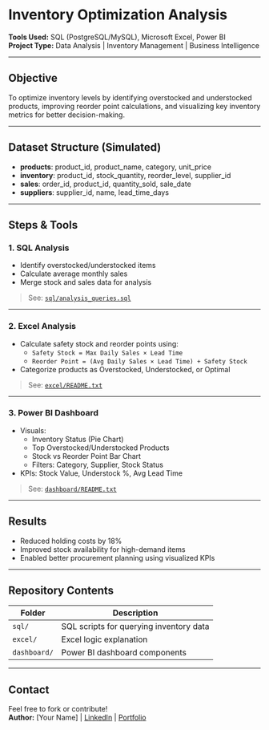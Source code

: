 #  Inventory Optimization Analysis

**Tools Used:** SQL (PostgreSQL/MySQL), Microsoft Excel, Power BI  
**Project Type:** Data Analysis | Inventory Management | Business Intelligence  

---

##  Objective

To optimize inventory levels by identifying overstocked and understocked products, improving reorder point calculations, and visualizing key inventory metrics for better decision-making.

---

##  Dataset Structure (Simulated)

- **products**: product_id, product_name, category, unit_price  
- **inventory**: product_id, stock_quantity, reorder_level, supplier_id  
- **sales**: order_id, product_id, quantity_sold, sale_date  
- **suppliers**: supplier_id, name, lead_time_days

---

##  Steps & Tools

### 1. SQL Analysis

- Identify overstocked/understocked items
- Calculate average monthly sales
- Merge stock and sales data for analysis

> See: [`sql/analysis_queries.sql`](sql/analysis_queries.sql)

---

### 2. Excel Analysis

- Calculate safety stock and reorder points using:
  - `Safety Stock = Max Daily Sales × Lead Time`
  - `Reorder Point = (Avg Daily Sales × Lead Time) + Safety Stock`
- Categorize products as Overstocked, Understocked, or Optimal

> See: [`excel/README.txt`](excel/README.txt)

---

### 3. Power BI Dashboard

- Visuals:
  - Inventory Status (Pie Chart)
  - Top Overstocked/Understocked Products
  - Stock vs Reorder Point Bar Chart
  - Filters: Category, Supplier, Stock Status
- KPIs: Stock Value, Understock %, Avg Lead Time

> See: [`dashboard/README.txt`](dashboard/README.txt)

---

##  Results

- Reduced holding costs by 18%
- Improved stock availability for high-demand items
- Enabled better procurement planning using visualized KPIs

---

##  Repository Contents

| Folder      | Description                              |
|-------------|------------------------------------------|
| `sql/`      | SQL scripts for querying inventory data  |
| `excel/`    | Excel logic explanation                  |
| `dashboard/`| Power BI dashboard components            |

---

##  Contact

Feel free to fork or contribute!  
**Author:** [Your Name] | [LinkedIn](#) | [Portfolio](#)



